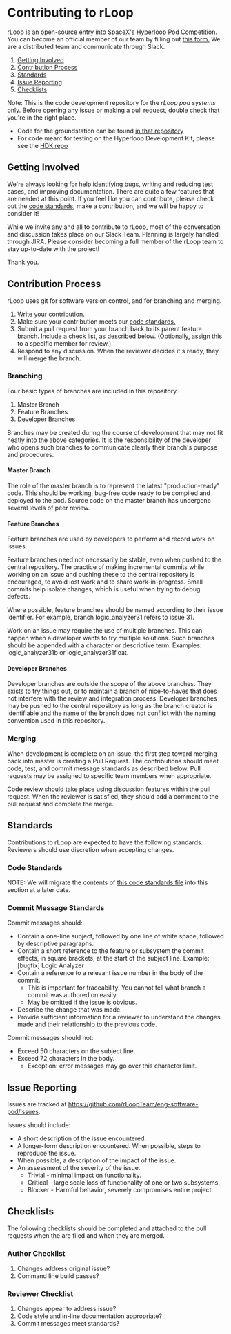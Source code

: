 # Contributing to rLoop
rLoop is an open-source entry into SpaceX's [Hyperloop Pod Competition](http://www.spacex.com/hyperloop). You can become an official member of our team by filling out [this form.](https://docs.google.com/forms/d/e/1FAIpQLSfju0tH0LtEgnZkCslsqdfcByxXOJIGZL6Jv92yz8m2VieD0A/viewform)
We are a distributed team and communicate through Slack.


1. [Getting Involved](#getting-involved)
2. [Contribution Process](#contribution-process)
3. [Standards](#standards)
4. [Issue Reporting](#issue-reporting)
5. [Checklists](#checklists)


Note: This is the code development repository for the *rLoop pod systems* only. Before opening any issue or making a pull request, double check that you're in the right place.
* Code for the groundstation can be found [in that repository](https://github.com/rLoopTeam/eng-software-ground-station)
* For code meant for testing on the Hyperloop Development Kit, please see the [HDK repo](https://github.com/rLoopTeam/makers-hdk)




## Getting Involved


We're always looking for help [identifying bugs](#how-to-report-bugs), writing and reducing test cases, and improving documentation. There are quite a few features that are needed at this point. If you feel
like you can contribute, please check out the [code standards](https://github.com/rLoopTeam/eng-software-pod/blob/master/FIRMWARE/CODE_STANDARD/rloop_code_standard.txt), make a contribution, and we will be happy to consider it!


While we invite any and all to contribute to rLoop, most of the conversation and discussion takes place on our Slack Team. Planning is largely handled through JIRA. Please consider becoming a full member of the rLoop team
to stay up-to-date with the project!


Thank you.




## Contribution Process


rLoop uses git for software version control, and for branching and merging.


1. Write your contribution.
2. Make sure your contribution meets our [code standards.](https://github.com/rLoopTeam/eng-software-pod/blob/master/FIRMWARE/CODE_STANDARD/rloop_code_standard.txt)
3. Submit a pull request from your branch back to its parent feature branch. Include a check list, as described below. (Optionally, assign this to a specific member for review.)
4. Respond to any discussion. When the reviewer decides it's ready, they will merge the branch.


### Branching


Four basic types of branches are included in this repository.


1. Master Branch
2. Feature Branches
3. Developer Branches


Branches may be created during the course of development that may not fit neatly into the above categories. It is the responsibility of the developer who opens such branches to communicate
clearly their branch's purpose and procedures.


#### Master Branch


The role of the master branch is to represent the latest "production-ready" code. This should be working, bug-free code ready to be compiled and deployed to the pod. Source code on the master branch has undergone several
levels of peer review.


#### Feature Branches


Feature branches are used by developers to perform and record work on issues.

Feature branches need not necessarily be stable, even when pushed to the central repository. The practice of making incremental commits while working on an issue and pushing
these to the central repository is encouraged, to avoid lost work and to share work-in-progress. Small commits help isolate changes, which is useful when trying to debug defects.


Where possible, feature branches should be named according to their issue identifier. For example, branch logic_analyzer31 refers to issue 31.


Work on an issue may require the use of multiple branches. This can happen when a developer wants to try multiple solutions. Such branches should be appended with a character or descriptive term. Examples:
logic_analyzer31b or logic_analyzer31float.


#### Developer Branches


Developer branches are outside the scope of the above branches. They exists to try things out, or to maintain a branch of nice-to-haves that does not interfere with the review and integration process.
Developer branches may be pushed to the central repository as long as the branch creator is identifiable and the name of the branch does not conflict with the naming convention used in this repository.


### Merging


When development is complete on an issue, the first step toward merging back into master is creating a Pull Request. The contributions should meet code, test, and commit message standards as described below.
Pull requests may be assigned to specific team members when appropriate.


Code review should take place using discussion features within the pull request. When the reviewer is satisfied, they should add a comment to the pull request and complete the merge.


## Standards


Contributions to rLoop are expected to have the following standards. Reviewers should use discretion when accepting changes.


### Code Standards


NOTE: We will migrate the contents of [this code standards file](https://github.com/rLoopTeam/eng-software-pod/blob/master/FIRMWARE/CODE_STANDARD/rloop_code_standard.txt) into this section at a later date.


### Commit Message Standards


Commit messages should:
* Contain a one-line subject, followed by one line of white space, followed by descriptive paragraphs.
* Contain a short reference to the feature or subsystem the commit effects, in square brackets, at the start of the subject line. Example: [bugfix] Logic Analyzer
* Contain a reference to a relevant issue number in the body of the commit.
  * This is important for traceability. You cannot tell what branch a commit was authored on easily.
  * May be omitted if the issue is obvious.
* Describe the change that was made.
* Provide sufficient information for a reviewer to understand the changes made and their relationship to the previous code.


Commit messages should not:
* Exceed 50 characters on the subject line.
* Exceed 72 characters in the body.
  * Exception: error messages may go over this character limit.
  
## Issue Reporting


Issues are tracked at https://github.com/rLoopTeam/eng-software-pod/issues.


Issues should include:
* A short description of the issue encountered.
* A longer-form description encountered. When possible, steps to reproduce the issue.
* When possible, a description of the impact of the issue.
* An assessment of the severity of the issue.
  * Trivial - minimal impact on functionality.
  * Critical - large scale loss of functionality of one or two subsystems.
  * Blocker - Harmful behavior, severely compromises entire project.


## Checklists


The following checklists should be completed and attached to the pull requests when the are filed and when they are merged.


### Author Checklist
1. Changes address original issue?
2. Command line build passes?


### Reviewer Checklist
1. Changes appear to address issue?
2. Code style and in-line documentation appropriate?
3. Commit messages meet standards?








